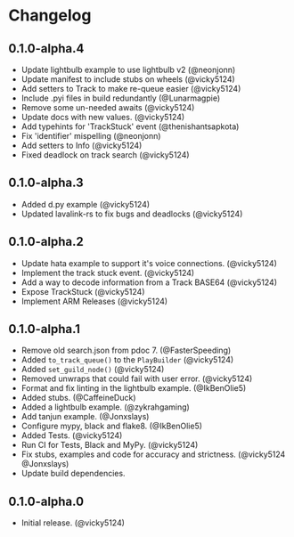 # Changelog

## 0.1.0-alpha.4

- Update lightbulb example to use lightbulb v2 (@neonjonn)
- Update manifest to include stubs on wheels (@vicky5124)
- Add setters to Track to make re-queue easier (@vicky5124)
- Include .pyi files in build redundantly (@Lunarmagpie)
- Remove some un-needed awaits (@vicky5124)
- Update docs with new values. (@vicky5124)
- Add typehints for 'TrackStuck' event (@thenishantsapkota)
- Fix 'identifier' mispelling (@neonjonn)
- Add setters to Info (@vicky5124)
- Fixed deadlock on track search (@vicky5124)

## 0.1.0-alpha.3

- Added d.py example (@vicky5124)
- Updated lavalink-rs to fix bugs and deadlocks (@vicky5124)

## 0.1.0-alpha.2

- Update hata example to support it's voice connections. (@vicky5124)
- Implement the track stuck event. (@vicky5124)
- Add a way to decode information from a Track BASE64 (@vicky5124)
- Expose TrackStuck (@vicky5124)
- Implement ARM Releases (@vicky5124)

## 0.1.0-alpha.1

- Remove old search.json from pdoc 7. (@FasterSpeeding)
- Added `to_track_queue()` to the `PlayBuilder` (@vicky5124)
- Added `set_guild_node()` (@vicky5124)
- Removed unwraps that could fail with user error. (@vicky5124)
- Format and fix linting in the lightbulb example. (@IkBenOlie5)
- Added stubs. (@CaffeineDuck)
- Added a lightbulb example. (@zykrahgaming)
- Add tanjun example. (@Jonxslays)
- Configure mypy, black and flake8. (@IkBenOlie5)
- Added Tests. (@vicky5124)
- Run CI for Tests, Black and MyPy. (@vicky5124)
- Fix stubs, examples and code for accuracy and strictness. (@vicky5124 @Jonxslays)
- Update build dependencies.

## 0.1.0-alpha.0

- Initial release. (@vicky5124)
